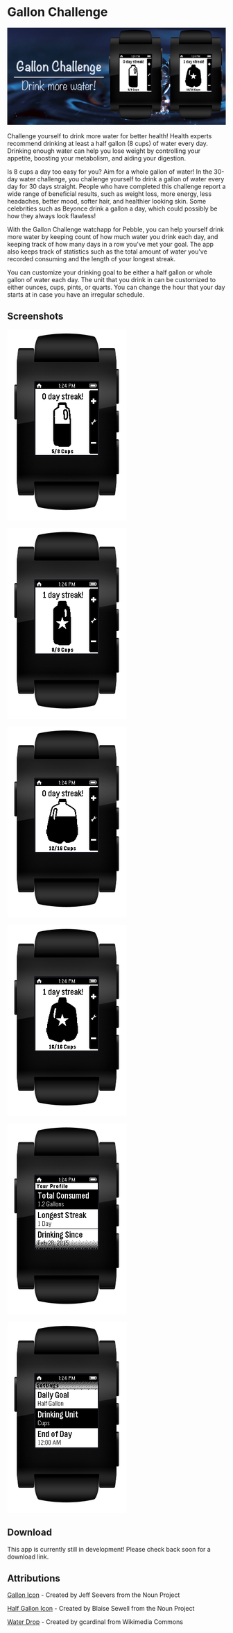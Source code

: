 # Gallon Challenge
![Image](https://raw.githubusercontent.com/JessicaYeh/pebble-gallon-challenge/master/appstore_resources/header_image.png)

Challenge yourself to drink more water for better health! Health experts recommend drinking at least a half gallon (8 cups) of water every day. Drinking enough water can help you lose weight by controlling your appetite, boosting your metabolism, and aiding your digestion.

Is 8 cups a day too easy for you? Aim for a whole gallon of water! In the 30-day water challenge, you challenge yourself to drink a gallon of water every day for 30 days straight. People who have completed this challenge report a wide range of beneficial results, such as weight loss, more energy, less headaches, better mood, softer hair, and healthier looking skin. Some celebrities such as Beyonce drink a gallon a day, which could possibly be how they always look flawless!

With the Gallon Challenge watchapp for Pebble, you can help yourself drink more water by keeping count of how much water you drink each day, and keeping track of how many days in a row you've met your goal. The app also keeps track of statistics such as the total amount of water you've recorded consuming and the length of your longest streak.

You can customize your drinking goal to be either a half gallon or whole gallon of water each day. The unit that you drink in can be customized to either ounces, cups, pints, or quarts. You can change the hour that your day starts at in case you have an irregular schedule.

## Screenshots
![Image](https://raw.githubusercontent.com/JessicaYeh/pebble-gallon-challenge/master/screenshots/screenshot-in-pebble-half-gallon.png)

![Image](https://raw.githubusercontent.com/JessicaYeh/pebble-gallon-challenge/master/screenshots/screenshot-in-pebble-filled-half-gallon.png)

![Image](https://raw.githubusercontent.com/JessicaYeh/pebble-gallon-challenge/master/screenshots/screenshot-in-pebble-gallon.png)

![Image](https://raw.githubusercontent.com/JessicaYeh/pebble-gallon-challenge/master/screenshots/screenshot-in-pebble-filled-gallon.png)

![Image](https://raw.githubusercontent.com/JessicaYeh/pebble-gallon-challenge/master/screenshots/screenshot-in-pebble-profile.png)

![Image](https://raw.githubusercontent.com/JessicaYeh/pebble-gallon-challenge/master/screenshots/screenshot-in-pebble-settings.png)

## Download
This app is currently still in development! Please check back soon for a download link.

## Attributions
<a href="http://thenounproject.com/term/milk/1701/">Gallon Icon</a> - Created by Jeff Seevers from the Noun Project

<a href="http://thenounproject.com/term/milk/82802/">Half Gallon Icon</a> - Created by Blaise Sewell from the Noun Project

<a href="http://commons.wikimedia.org/wiki/File:Water_drop,_single.jpg">Water Drop</a> - Created by gcardinal from Wikimedia Commons